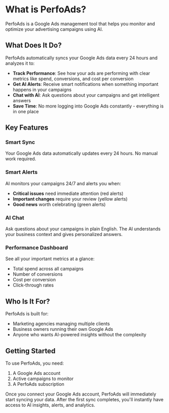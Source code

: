 # What is PerfoAds?

PerfoAds is a Google Ads management tool that helps you monitor and optimize your advertising campaigns using AI.

## What Does It Do?

PerfoAds automatically syncs your Google Ads data every 24 hours and analyzes it to:

- **Track Performance**: See how your ads are performing with clear metrics like spend, conversions, and cost per conversion
- **Get AI Alerts**: Receive smart notifications when something important happens in your campaigns
- **Chat with AI**: Ask questions about your campaigns and get intelligent answers
- **Save Time**: No more logging into Google Ads constantly - everything is in one place

## Key Features

### Smart Sync
Your Google Ads data automatically updates every 24 hours. No manual work required.

### Smart Alerts
AI monitors your campaigns 24/7 and alerts you when:
- **Critical issues** need immediate attention (red alerts)
- **Important changes** require your review (yellow alerts)
- **Good news** worth celebrating (green alerts)

### AI Chat
Ask questions about your campaigns in plain English. The AI understands your business context and gives personalized answers.

### Performance Dashboard
See all your important metrics at a glance:
- Total spend across all campaigns
- Number of conversions
- Cost per conversion
- Click-through rates

## Who Is It For?

PerfoAds is built for:
- Marketing agencies managing multiple clients
- Business owners running their own Google Ads
- Anyone who wants AI-powered insights without the complexity

## Getting Started

To use PerfoAds, you need:
1. A Google Ads account
2. Active campaigns to monitor
3. A PerfoAds subscription

Once you connect your Google Ads account, PerfoAds will immediately start syncing your data. After the first sync completes, you'll instantly have access to AI insights, alerts, and analytics.
